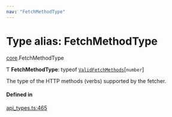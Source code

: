 ```yaml
---
nav: "FetchMethodType"
---
```

# Type alias: FetchMethodType

[core](../modules/core.md).FetchMethodType

Ƭ **FetchMethodType**: typeof [`ValidFetchMethods`](../variables/core.ValidFetchMethods.md)[`number`]

The type of the HTTP methods (verbs) supported by the fetcher.

#### Defined in

[api_types.ts:465](https://github.com/coda/packs-sdk/blob/main/api_types.ts#L465)
